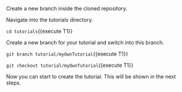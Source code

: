 

Create a new branch inside the cloned repository.

Navigate into the tutorials directory.

`cd tutorials`{{execute T1}}

Create a new branch for your tutorial and switch into this branch.

`git branch tutorial/myOwnTutorial`{{execute T1}}

`git checkout tutorial/myOwnTutorial`{{execute T1}}




Now you can start to create the tutorial. This will be shown in the next steps.
